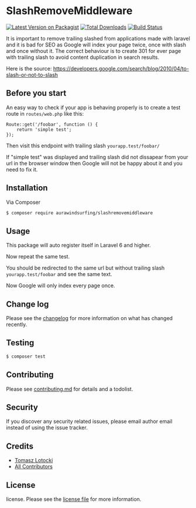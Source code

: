 # SlashRemoveMiddleware

[![Latest Version on Packagist][ico-version]][link-packagist]
[![Total Downloads][ico-downloads]][link-downloads]
[![Build Status][ico-travis]][link-travis]

It is important to remove trailing slashed from applications made with laravel and it is bad for SEO as Google will index your page twice, once with slash and once without it. The correct behaviour is to create 301 for ever page with trailing slash to avoid content duplication in search results.

Here is the source: https://developers.google.com/search/blog/2010/04/to-slash-or-not-to-slash

## Before you start

An easy way to check if your app is behaving properly is to create a test route in ``routes/web.php`` like this:

```
Route::get('/foobar', function () {
    return 'simple test';
});
```

Then visit this endpoint with trailing slash ``yourapp.test/foobar/``

If "simple test" was displayed and trailing slash did not dissapear from your url in the browser window then Google will not be happy about it and you need to fix it.

## Installation

Via Composer

``` bash
$ composer require aurawindsurfing/slashremovemiddleware
```

## Usage

This package will auto register itself in Laravel 6 and higher.

Now repeat the same test.

You should be redirected to the same url but without trailing slash ``yourapp.test/foobar`` and see the same text.

Now Google will only index every page once.

## Change log

Please see the [changelog](changelog.md) for more information on what has changed recently.

## Testing

``` bash
$ composer test
```

## Contributing

Please see [contributing.md](contributing.md) for details and a todolist.

## Security

If you discover any security related issues, please email author email instead of using the issue tracker.

## Credits

- [Tomasz Lotocki][link-author]
- [All Contributors][link-contributors]

## License

license. Please see the [license file](license.md) for more information.

[ico-version]: https://img.shields.io/packagist/v/aurawindsurfing/slashremovemiddleware.svg?style=flat-square
[ico-downloads]: https://img.shields.io/packagist/dt/aurawindsurfing/slashremovemiddleware.svg?style=flat-square
[ico-travis]: https://img.shields.io/travis/aurawindsurfing/slashremovemiddleware/master.svg?style=flat-square
[ico-styleci]: https://styleci.io/repos/12345678/shield

[link-packagist]: https://packagist.org/packages/aurawindsurfing/slashremovemiddleware
[link-downloads]: https://packagist.org/packages/aurawindsurfing/slashremovemiddleware
[link-travis]: https://travis-ci.org/aurawindsurfing/slashremovemiddleware
[link-styleci]: https://styleci.io/repos/12345678
[link-author]: https://github.com/aurawindsurfing
[link-contributors]: ../../contributors
